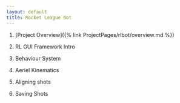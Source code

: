 ```yaml
---
layout: default
title: Rocket League Bot
---
```


1. [Project Overview]({% link ProjectPages/rlbot/overview.md %})

2. RL GUI Framework Intro

3. Behaviour System

4. Aeriel Kinematics

5. Aligning shots

6. Saving Shots


